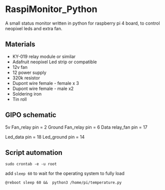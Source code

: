 # RaspiMonitor_Python
A small status monitor written in python for raspberry pi 4 board, to control neopixel leds and extra fan.

## Materials

* KY-019 relay module or similar
* Adafruit neopixel Led strip or compatible
* 12v fan
* 12 power supply
* 320k resistor
* Dupont wire female - female x 3
* Dupont wire female - male x2
* Soldering iron
* Tin roll

## GIPO schematic

5v Fan_relay pin = 2
Ground Fan_relay pin = 6
Data relay_fan pin = 17

Led_data pin = 18
Led_ground pin = 14

## Script automation
`sudo crontab -e -u root`

add `sleep 60` to wait for the operating system to fully load

`@reboot sleep 60 &&  python3 /home/pi/temperature.py`
